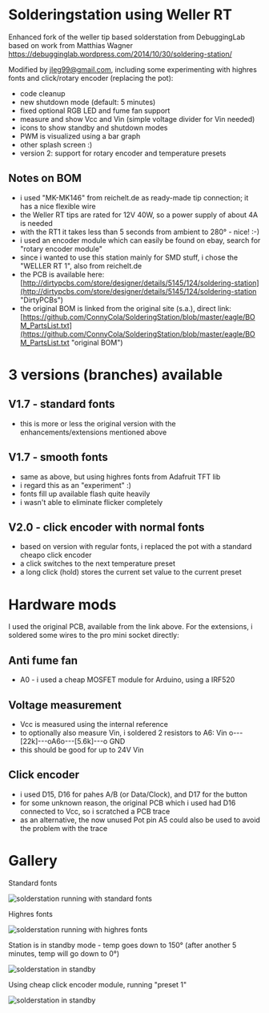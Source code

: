 # Solderingstation using Weller RT
Enhanced fork of the weller tip based solderstation from DebuggingLab
based on work from Matthias Wagner
https://debugginglab.wordpress.com/2014/10/30/soldering-station/

Modified by jleg99@gmail.com, including some experimenting with highres fonts and click/rotary encoder (replacing the pot):

* code cleanup
* new shutdown mode (default: 5 minutes)
* fixed optional RGB LED and fume fan support
* measure and show Vcc and Vin (simple voltage divider for Vin needed)
* icons to show standby and shutdown modes
* PWM is visualized using a bar graph
* other splash screen :)
* version 2: support for rotary encoder and temperature presets

## Notes on BOM
* i used "MK-MK146" from reichelt.de as ready-made tip connection; it has a nice flexible wire
* the Weller RT tips are rated for 12V 40W, so a power supply of about 4A is needed
* with the RT1 it takes less than 5 seconds from ambient to 280° - nice! :-)
* i used an encoder module which can easily be found on ebay, search for "rotary encoder module"
* since i wanted to use this station mainly for SMD stuff, i chose the "WELLER RT 1", also from reichelt.de
* the PCB is available here: [http://dirtypcbs.com/store/designer/details/5145/124/soldering-station](http://dirtypcbs.com/store/designer/details/5145/124/soldering-station "DirtyPCBs")
* the original BOM is linked from the original site (s.a.), direct link: [https://github.com/ConnyCola/SolderingStation/blob/master/eagle/BOM_PartsList.txt](https://github.com/ConnyCola/SolderingStation/blob/master/eagle/BOM_PartsList.txt "original BOM")


# 3 versions (branches) available

## V1.7 - standard fonts
* this is more or less the original version with the enhancements/extensions mentioned above

## V1.7 - smooth fonts
* same as above, but using highres fonts from Adafruit TFT lib
* i regard this as an "experiment" :)
* fonts fill up available flash quite heavily
* i wasn't able to eliminate flicker completely

## V2.0 - click encoder with normal fonts
* based on version with regular fonts, i replaced the pot with a standard cheapo click encoder
* a click switches to the next temperature preset
* a long click (hold) stores the current set value to the current preset 

# Hardware mods
I used the original PCB, available from the link above. For the extensions, i soldered some wires to the pro mini socket directly:
## Anti fume fan
* A0 - i used a cheap MOSFET module for Arduino, using a IRF520
## Voltage measurement
* Vcc is measured using the internal reference
* to optionally also measure Vin, i soldered 2 resistors to A6: Vin o---[22k]---oA6o---[5.6k]---o GND
* this should be good for up to 24V Vin
## Click encoder
* i used D15, D16 for pahes A/B (or Data/Clock), and D17 for the button
* for some unknown reason, the original PCB which i used had D16 connected to Vcc, so i scratched a PCB trace
* as an alternative, the now unused Pot pin A5 could also be used to avoid the problem with the trace

# Gallery
Standard fonts

![solderstation running with standard fonts](pics/st_std.png)

Highres fonts

![solderstation running with highres fonts](pics/st_fonts.png)

Station is in standby mode - temp goes down to 150° (after another 5 minutes, temp will go down to 0°)

![solderstation in standby](pics/st_fonts_stb.png)

Using cheap click encoder module, running "preset 1"

![solderstation in standby](pics/st_clickencoder.png)

